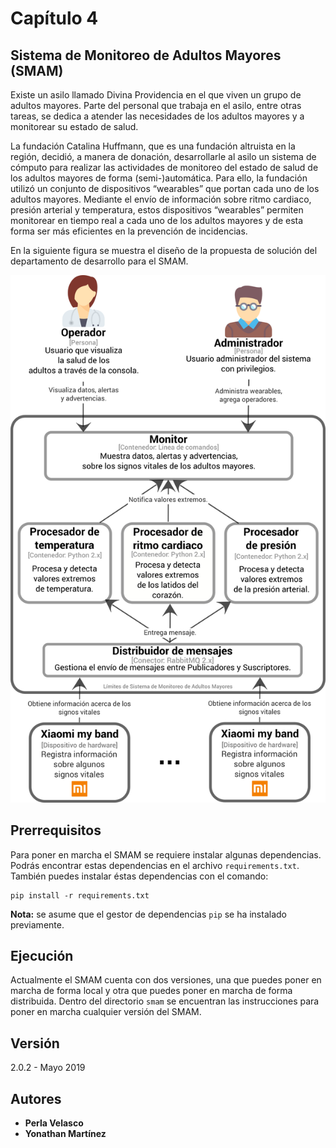 # Capítulo 4

## Sistema de Monitoreo de Adultos Mayores (SMAM)

Existe un asilo llamado Divina Providencia en el que viven un grupo de adultos mayores. Parte del personal que trabaja en el asilo, entre otras tareas, se dedica a atender las necesidades de los adultos mayores y a monitorear su estado de salud.

La fundación Catalina Huffmann, que es una fundación altruista en la región, decidió, a manera de donación, desarrollarle al asilo un sistema de cómputo para realizar las actividades de monitoreo del estado de salud de los adultos mayores de forma (semi-)automática. Para ello, la fundación utilizó un conjunto de dispositivos “wearables” que portan cada uno de los adultos mayores. Mediante el envío de información sobre ritmo cardiaco, presión arterial y temperatura, estos dispositivos “wearables” permiten monitorear en tiempo real a cada uno de los adultos mayores y de esta forma ser más eficientes en la prevención de incidencias.

En la siguiente figura se muestra el diseño de la propuesta de solución del departamento de desarrollo para el SMAM.

![Vista de contenedores del SMAM](docs/diagrama_contenedores_capitulo_4.png)

## Prerrequisitos

Para poner en marcha el SMAM se requiere instalar algunas dependencias. Podrás encontrar estas dependencias en el archivo `requirements.txt`. También puedes instalar éstas dependencias con el comando:

```shell
pip install -r requirements.txt
```

**Nota:** se asume que el gestor de dependencias `pip` se ha instalado previamente.

## Ejecución

Actualmente el SMAM cuenta con dos versiones, una que puedes poner en marcha de forma local y otra que puedes poner en marcha de forma distribuida. Dentro del directorio `smam` se encuentran las instrucciones para poner en marcha cualquier versión del SMAM.

## Versión

2.0.2 - Mayo 2019

## Autores

* **Perla Velasco**
* **Yonathan Martínez**